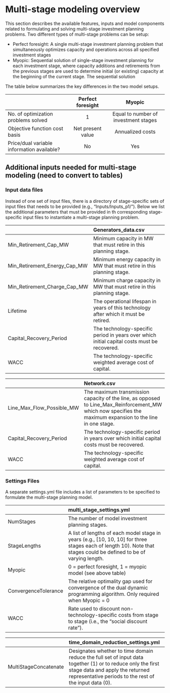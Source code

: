 # Multi-stage modeling overview
This section describes the available features, inputs and model components related to formulating and solving multi-stage investment planning problems. Two different types of multi-stage problems can be setup:
* Perfect foresight: A single multi-stage investment planning problem that simultaneously optimizes capacity and operations across all specified investment stages
* Myopic: Sequential solution of single-stage investment planning for each investment stage, where capacity additions and retirements from the previous stages are used to determine initial (or existing) capacity at the beginning of the current stage. The sequential solution

The table below summarizes the key differences in the two model setups.

|                                              | Perfect foresight | Myopic                               |
| :------------------------------------------ | :-----------------: | :------------------------------------: |
| No. of optimization problems solved        | 1                 | Equal to number of investment stages |
| Objective function cost basis              | Net present value | Annualized costs                     |
| Price/dual variable information available? | No                | Yes                                  |

## Additional inputs needed for multi-stage modeling (need to convert to tables)

###  Input data files
Instead of one set of input files, there is a directory of stage-specific sets of input files that needs to be provided (e.g., “Inputs/Inputs_p1/”). Below we list the additional parameters that must be provided in th corresponding stage-specific input files to instantiate a multi-stage planning problem.


|                              |                                                                   **Generators_data.csv**                                                                  |
|:------------------------------|:----------------------------------------------------------------------------------------------------------------------------------------------------------|
| Min_Retirement_Cap_MW        | Minimum capacity in MW that must retire in this planning stage.                                                                                            |
| Min_Retirement_Energy_Cap_MW | Minimum energy capacity in MW that must retire in this planning stage.                                                                                     |
| Min_Retirement_Charge_Cap_MW | Minimum charge capacity in MW that must retire in this planning stage.                                                                                     |
| Lifetime                     | The operational lifespan in years of this technology after which it must be retired.                                                                       |
| Capital_Recovery_Period      | The technology-specific period in years over which initial capital costs must be recovered.                                                                |
| WACC                         | The technology-specific weighted average cost of capital.                                                                                                  |


|                           |                                                                       **Network.csv**                                                                      |
|:---------------------------|:----------------------------------------------------------------------------------------------------------------------------------------------------------|
| Line_Max_Flow_Possible_MW | The maximum transmission capacity of the line, as opposed to Line_Max_Reinforcement_MW which now specifies the maximum expansion to the line in one stage. |
| Capital_Recovery_Period   | The technology-specific period in years over which initial capital costs must be recovered.                                                                |
| WACC                      | The technology-specific weighted average cost of capital.                                                                                                  |


### Settings Files
A separate settings.yml file includes a list of parameters to be specified to formulate the multi-stage planning model.

|                      |                                                                    **multi_stage_settings.yml**                                                                    |
|----------------------|:------------------------------------------------------------------------------------------------------------------------------------------------------------------|
| NumStages            | The number of model investment planning stages.                                                                                                                    |
| StageLengths         | A list of lengths of each model stage in years (e.g., [10, 10, 10] for three stages each of length 10). Note that stages could be defined to be of varying length. |
| Myopic               | 0 = perfect foresight, 1 = myopic model (see above table)                                                                                                          |
| ConvergenceTolerance | The relative optimality gap used for convergence of the dual dynamic programming algorithm. Only required when Myopic = 0                                          |
| WACC                 | Rate used to discount non-technology-specific costs from stage to stage (i.e., the “social discount rate”).                                                        |

|                       |                                                                                  **time_domain_reduction_settings.yml**                                                                                  |
|:-----------------------|:--------------------------------------------------------------------------------------------------------------------------------------------------------------------------------------------------------|
| MultiStageConcatenate | Designates whether to time domain reduce the full set of input data together (1) or to reduce only the first stage data and apply the returned representative periods to the rest of the input data (0). |
